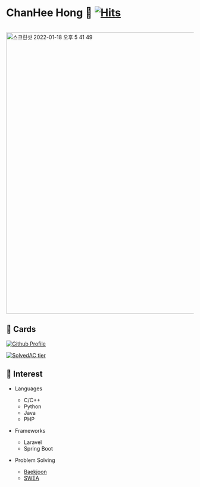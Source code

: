 # ChanHee Hong 👋 [![Hits](https://hits.seeyoufarm.com/api/count/incr/badge.svg?url=https%3A%2F%2Fgithub.com%2Fghdcksgml1&count_bg=%233D73C8&title_bg=%23555555&icon=&icon_color=%23E7E7E7&title=hits&edge_flat=false)](https://hits.seeyoufarm.com)

<br/>

<img width="754" alt="스크린샷 2022-01-18 오후 5 41 49" src="https://user-images.githubusercontent.com/79779676/149926410-89da215c-c869-4536-bf17-4edb8e6417ce.png">

## 🔭 Cards  

[![Github Profile](https://github-readme-stats.vercel.app/api?username=ghdcksgml1&count_private=true&hide=contribs,prs&show_icons=true&theme=vue-dark)](https://github.com/ghdcksgml1)
<!-- [![Top Langs](https://github-readme-stats.vercel.app/api/top-langs/?username=ghdcksgml1&layout=compact&hide=Visual%20Basic)](https://github.com/anuraghazra/github-readme-stats) -->
[![SolvedAC tier](http://mazassumnida.wtf/api/v2/generate_badge?boj=ghdcks33)](https://solved.ac/ghdcks33)
<!-- [![status](https://github-readme-streak-stats.herokuapp.com/?user=ghdcksgml1)](#) -->


## 🔭 Interest

- Languages
  - C/C++
  - Python
  - Java
  - PHP
 
 - Frameworks
   - Laravel
   - Spring Boot
   
 - Problem Solving
   - [Baekjoon](https://www.acmicpc.net/user/ghdcks33)
   - [SWEA](https://swexpertacademy.com/main/userpage/userInformation.do)

<!--
**ghdcksgml1/ghdcksgml1** is a ✨ _special_ ✨ repository because its `README.md` (this file) appears on your GitHub profile.

Here are some ideas to get you started:

- 🔭 I’m currently working on ...
- 🌱 I’m currently learning ...
- 👯 I’m looking to collaborate on ...
- 🤔 I’m looking for help with ...
- 💬 Ask me about ...
- 📫 How to reach me: ...
- 😄 Pronouns: ...
- ⚡ Fun fact: ...
-->
